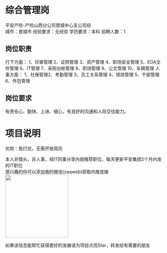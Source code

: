 # 综合管理岗
平安产险-产险山西分公司晋城中心支公司综  
城市：晋城市 经验要求：无经验 学历要求：本科  招聘人数：1

## 岗位职责
行下方面：
   1、印章管理  2、证照管理  3、资产管理  4、职场安全管理  5、EOA文件管理  6、IT管理  7、采购台帐管理  8、职场管理  9、公文管理  10、车辆管理
   人事方面：
   1、社保管理2、考勤管理 3、员工关系管理  4、绩效管理  5、干部管理  6、外包管理

## 岗位要求
有责任心、勤快、上进、细心，有良好的沟通和人际交往能力。

# 项目说明

优势：免打扰，无需开放简历

本人非猎头，非人事，纯IT同事分享内部推荐职位，每天更新平安集团2个月内发的IT职位  
感兴趣的你可以添加我的微信(zaqweb)获取内推连接  
<img src="https://github.com/zaqweb/PA-IT-JOBS/blob/master/WechatICode.jpeg"  height="200" width="200">

如果该信息能帮忙获得更好的发展请为项目点亮Star，转发给有需要的朋友





